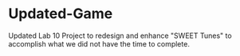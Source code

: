 # Updated-Game
Updated Lab 10
Project to redesign and enhance "SWEET Tunes" to accomplish what we did not have the time to complete.
